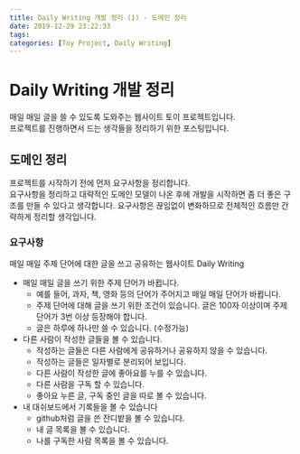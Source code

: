```yaml
---
title: Daily Writing 개발 정리 (1) - 도메인 정리
date: 2019-12-29 23:22:33
tags:
categories: [Toy Project, Daily Writing]
---
```


# Daily Writing 개발 정리

매일 매일 글을 쓸 수 있도록 도와주는 웹사이트 토이 프로젝트입니다. </br>
프로젝트를 진행하면서 드는 생각들을 정리하기 위한 포스팅입니다.

## 도메인 정리

프로젝트를 시작하기 전에 먼저 요구사항을 정리합니다. </br>
요구사항을 정리하고 대략적인 도메인 모델이 나온 후에 개발을 시작하면 좀 더 좋은 구조를 만들 수 있다고 생각합니다. 요구사항은 끊임없이 변화하므로 전체적인 흐름만 간략하게 정리할 생각입니다.

### 요구사항

매일 매일 주제 단어에 대한 글을 쓰고 공유하는 웹사이트 Daily Writing

* 매일 매일 글을 쓰기 위한 주제 단어가 바뀝니다.
  * 예를 들어, 과자, 책, 영화 등의 단어가 주어지고 매일 매일 단어가 바뀝니다.
  * 주제 단어에 대해 글을 쓰기 위한 조건이 있습니다. 글은 100자 이상이며 주제 단어가 3번 이상 등장해야 합니다.
  * 글은 하루에 하나만 쓸 수 있습니다. (수정가능)
* 다른 사람이 작성한 글들을 볼 수 있습니다.
  * 작성하는 글들은 다른 사람에게 공유하거나 공유하지 않을 수 있습니다.
  * 작성하는 글들은 일자별로 분리되어 보입니다.
  * 다른 사람이 작성한 글에 좋아요를 누를 수 있습니다.
  * 다른 사람을 구독 할 수 있습니다.
  * 좋아요 누른 글, 구독 중인 글을 따로 볼 수 있습니다.
* 내 대쉬보드에서 기록들을 볼 수 있습니다
  * github처럼 글을 쓴 잔디밭을 볼 수 있습니다.
  * 내 글 목록을 볼 수 있습니다.
  * 나를 구독한 사람 목록을 볼 수 있습니다.